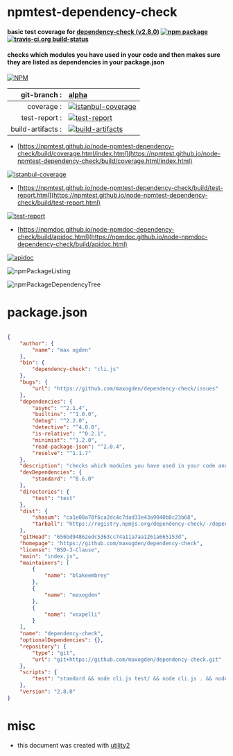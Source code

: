 # npmtest-dependency-check

#### basic test coverage for  [dependency-check (v2.8.0)](https://github.com/maxogden/dependency-check)  [![npm package](https://img.shields.io/npm/v/npmtest-dependency-check.svg?style=flat-square)](https://www.npmjs.org/package/npmtest-dependency-check) [![travis-ci.org build-status](https://api.travis-ci.org/npmtest/node-npmtest-dependency-check.svg)](https://travis-ci.org/npmtest/node-npmtest-dependency-check)

#### checks which modules you have used in your code and then makes sure they are listed as dependencies in your package.json

[![NPM](https://nodei.co/npm/dependency-check.png?downloads=true&downloadRank=true&stars=true)](https://www.npmjs.com/package/dependency-check)

| git-branch : | [alpha](https://github.com/npmtest/node-npmtest-dependency-check/tree/alpha)|
|--:|:--|
| coverage : | [![istanbul-coverage](https://npmtest.github.io/node-npmtest-dependency-check/build/coverage.badge.svg)](https://npmtest.github.io/node-npmtest-dependency-check/build/coverage.html/index.html)|
| test-report : | [![test-report](https://npmtest.github.io/node-npmtest-dependency-check/build/test-report.badge.svg)](https://npmtest.github.io/node-npmtest-dependency-check/build/test-report.html)|
| build-artifacts : | [![build-artifacts](https://npmtest.github.io/node-npmtest-dependency-check/glyphicons_144_folder_open.png)](https://github.com/npmtest/node-npmtest-dependency-check/tree/gh-pages/build)|

- [https://npmtest.github.io/node-npmtest-dependency-check/build/coverage.html/index.html](https://npmtest.github.io/node-npmtest-dependency-check/build/coverage.html/index.html)

[![istanbul-coverage](https://npmtest.github.io/node-npmtest-dependency-check/build/screenCapture.buildCi.browser.%252Ftmp%252Fbuild%252Fcoverage.lib.html.png)](https://npmtest.github.io/node-npmtest-dependency-check/build/coverage.html/index.html)

- [https://npmtest.github.io/node-npmtest-dependency-check/build/test-report.html](https://npmtest.github.io/node-npmtest-dependency-check/build/test-report.html)

[![test-report](https://npmtest.github.io/node-npmtest-dependency-check/build/screenCapture.buildCi.browser.%252Ftmp%252Fbuild%252Ftest-report.html.png)](https://npmtest.github.io/node-npmtest-dependency-check/build/test-report.html)

- [https://npmdoc.github.io/node-npmdoc-dependency-check/build/apidoc.html](https://npmdoc.github.io/node-npmdoc-dependency-check/build/apidoc.html)

[![apidoc](https://npmdoc.github.io/node-npmdoc-dependency-check/build/screenCapture.buildCi.browser.%252Ftmp%252Fbuild%252Fapidoc.html.png)](https://npmdoc.github.io/node-npmdoc-dependency-check/build/apidoc.html)

![npmPackageListing](https://npmtest.github.io/node-npmtest-dependency-check/build/screenCapture.npmPackageListing.svg)

![npmPackageDependencyTree](https://npmtest.github.io/node-npmtest-dependency-check/build/screenCapture.npmPackageDependencyTree.svg)



# package.json

```json

{
    "author": {
        "name": "max ogden"
    },
    "bin": {
        "dependency-check": "cli.js"
    },
    "bugs": {
        "url": "https://github.com/maxogden/dependency-check/issues"
    },
    "dependencies": {
        "async": "^2.1.4",
        "builtins": "^1.0.0",
        "debug": "^2.2.0",
        "detective": "^4.0.0",
        "is-relative": "^0.2.1",
        "minimist": "^1.2.0",
        "read-package-json": "^2.0.4",
        "resolve": "^1.1.7"
    },
    "description": "checks which modules you have used in your code and then makes sure they are listed as dependencies in your package.json",
    "devDependencies": {
        "standard": "^8.6.0"
    },
    "directories": {
        "test": "test"
    },
    "dist": {
        "shasum": "ca1e08a78f6ca2dc4c7dad33e43a9040b0c23b68",
        "tarball": "https://registry.npmjs.org/dependency-check/-/dependency-check-2.8.0.tgz"
    },
    "gitHead": "656bd94862edc5363cc74a11a7aa1261a665153d",
    "homepage": "https://github.com/maxogden/dependency-check",
    "license": "BSD-3-Clause",
    "main": "index.js",
    "maintainers": [
        {
            "name": "blakeembrey"
        },
        {
            "name": "maxogden"
        },
        {
            "name": "voxpelli"
        }
    ],
    "name": "dependency-check",
    "optionalDependencies": {},
    "repository": {
        "type": "git",
        "url": "git+https://github.com/maxogden/dependency-check.git"
    },
    "scripts": {
        "test": "standard && node cli.js test/ && node cli.js . && node cli.js . --extra --no-dev"
    },
    "version": "2.8.0"
}
```



# misc
- this document was created with [utility2](https://github.com/kaizhu256/node-utility2)
